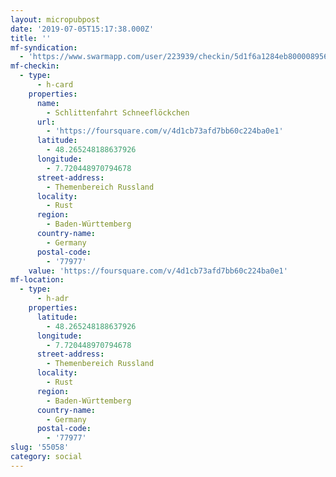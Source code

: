 ```yaml
---
layout: micropubpost
date: '2019-07-05T15:17:38.000Z'
title: ''
mf-syndication:
  - 'https://www.swarmapp.com/user/223939/checkin/5d1f6a1284eb8000089563e9'
mf-checkin:
  - type:
      - h-card
    properties:
      name:
        - Schlittenfahrt Schneeflöckchen
      url:
        - 'https://foursquare.com/v/4d1cb73afd7bb60c224ba0e1'
      latitude:
        - 48.265248188637926
      longitude:
        - 7.720448970794678
      street-address:
        - Themenbereich Russland
      locality:
        - Rust
      region:
        - Baden-Württemberg
      country-name:
        - Germany
      postal-code:
        - '77977'
    value: 'https://foursquare.com/v/4d1cb73afd7bb60c224ba0e1'
mf-location:
  - type:
      - h-adr
    properties:
      latitude:
        - 48.265248188637926
      longitude:
        - 7.720448970794678
      street-address:
        - Themenbereich Russland
      locality:
        - Rust
      region:
        - Baden-Württemberg
      country-name:
        - Germany
      postal-code:
        - '77977'
slug: '55058'
category: social
---
```

